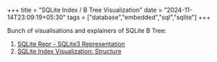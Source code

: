 +++
title = "SQLite Index / B Tree Visualization"
date = "2024-11-14T23:09:19+05:30"
tags = ["database","embedded","sql","sqlite"]
+++

Bunch of visualisations and explainers of SQLite B Tree:

1. [SQLite Repr - SQLite3 Representation](https://torymur.github.io/sqlite-repr/)
3. [SQLite Index Visualization: Structure](https://mrsuh.com/articles/2024/sqlite-index-visualization-structure)